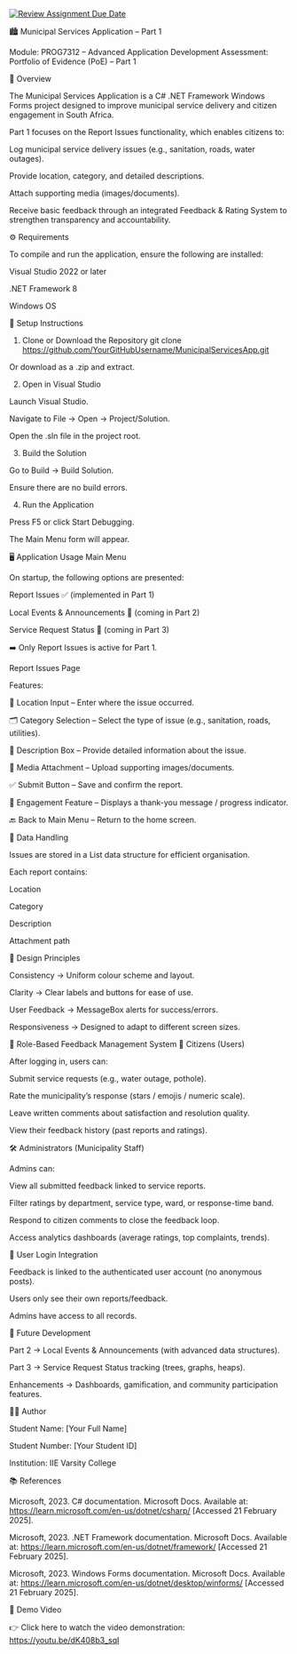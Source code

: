 [![Review Assignment Due Date](https://classroom.github.com/assets/deadline-readme-button-22041afd0340ce965d47ae6ef1cefeee28c7c493a6346c4f15d667ab976d596c.svg)](https://classroom.github.com/a/IbFBjHe5)

🏙️ Municipal Services Application – Part 1

Module: PROG7312 – Advanced Application Development
Assessment: Portfolio of Evidence (PoE) – Part 1

📖 Overview

The Municipal Services Application is a C# .NET Framework Windows Forms project designed to improve municipal service delivery and citizen engagement in South Africa.

Part 1 focuses on the Report Issues functionality, which enables citizens to:

Log municipal service delivery issues (e.g., sanitation, roads, water outages).

Provide location, category, and detailed descriptions.

Attach supporting media (images/documents).

Receive basic feedback through an integrated Feedback & Rating System to strengthen transparency and accountability.

⚙️ Requirements

To compile and run the application, ensure the following are installed:

Visual Studio 2022 or later

.NET Framework 8

Windows OS

🚀 Setup Instructions
1. Clone or Download the Repository
git clone https://github.com/YourGitHubUsername/MunicipalServicesApp.git


Or download as a .zip and extract.

2. Open in Visual Studio

Launch Visual Studio.

Navigate to File → Open → Project/Solution.

Open the .sln file in the project root.

3. Build the Solution

Go to Build → Build Solution.

Ensure there are no build errors.

4. Run the Application

Press F5 or click Start Debugging.

The Main Menu form will appear.

🖥️ Application Usage
Main Menu

On startup, the following options are presented:

Report Issues ✅ (implemented in Part 1)

Local Events & Announcements 🚧 (coming in Part 2)

Service Request Status 🚧 (coming in Part 3)

➡️ Only Report Issues is active for Part 1.

Report Issues Page

Features:

📍 Location Input – Enter where the issue occurred.

🗂️ Category Selection – Select the type of issue (e.g., sanitation, roads, utilities).

📝 Description Box – Provide detailed information about the issue.

📎 Media Attachment – Upload supporting images/documents.

✅ Submit Button – Save and confirm the report.

🔔 Engagement Feature – Displays a thank-you message / progress indicator.

🔙 Back to Main Menu – Return to the home screen.

📂 Data Handling

Issues are stored in a List data structure for efficient organisation.

Each report contains:

Location

Category

Description

Attachment path

🎨 Design Principles

Consistency → Uniform colour scheme and layout.

Clarity → Clear labels and buttons for ease of use.

User Feedback → MessageBox alerts for success/errors.

Responsiveness → Designed to adapt to different screen sizes.

🔑 Role-Based Feedback Management System
👤 Citizens (Users)

After logging in, users can:

Submit service requests (e.g., water outage, pothole).

Rate the municipality’s response (stars / emojis / numeric scale).

Leave written comments about satisfaction and resolution quality.

View their feedback history (past reports and ratings).

🛠️ Administrators (Municipality Staff)

Admins can:

View all submitted feedback linked to service reports.

Filter ratings by department, service type, ward, or response-time band.

Respond to citizen comments to close the feedback loop.

Access analytics dashboards (average ratings, top complaints, trends).

🔐 User Login Integration

Feedback is linked to the authenticated user account (no anonymous posts).

Users only see their own reports/feedback.

Admins have access to all records.

🔮 Future Development

Part 2 → Local Events & Announcements (with advanced data structures).

Part 3 → Service Request Status tracking (trees, graphs, heaps).

Enhancements → Dashboards, gamification, and community participation features.

👨‍💻 Author

Student Name: [Your Full Name]

Student Number: [Your Student ID]

Institution: IIE Varsity College

📚 References

Microsoft, 2023. C# documentation. Microsoft Docs. Available at: https://learn.microsoft.com/en-us/dotnet/csharp/
 [Accessed 21 February 2025].

Microsoft, 2023. .NET Framework documentation. Microsoft Docs. Available at: https://learn.microsoft.com/en-us/dotnet/framework/
 [Accessed 21 February 2025].

Microsoft, 2023. Windows Forms documentation. Microsoft Docs. Available at: https://learn.microsoft.com/en-us/dotnet/desktop/winforms/
 [Accessed 21 February 2025].

🎥 Demo Video

👉 Click here to watch the video demonstration: https://youtu.be/dK408b3_sqI 
